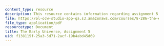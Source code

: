 ```yaml
---
content_type: resource
description: This resource contains information regarding assignment 5.
file: https://ol-ocw-studio-app-qa.s3.amazonaws.com/courses/8-286-the-early-universe-fall-2013/f138115f25a35d712acf19b4abd45d69_MIT8_286F13_ps5.pdf
file_type: application/pdf
resourcetype: Document
title: The Early Universe, Assignment 5
uid: f138115f-25a3-5d71-2acf-19b4abd45d69
---
```

